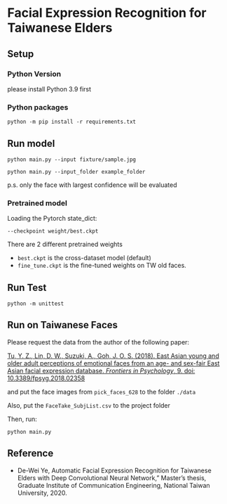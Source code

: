 # Facial Expression Recognition for Taiwanese Elders

## Setup

### Python Version

please install Python 3.9 first

### Python packages

```
python -m pip install -r requirements.txt
```

## Run model

```
python main.py --input fixture/sample.jpg
```

```
python main.py --input_folder example_folder
```

p.s. only the face with largest confidence will be evaluated

### Pretrained model

Loading the Pytorch state_dict:

```
--checkpoint weight/best.ckpt
```

There are 2 different pretrained weights

- `best.ckpt` is the cross-dataset model (default)
- `fine_tune.ckpt` is the fine-tuned weights on TW old faces.

## Run Test

```
python -m unittest
```

## Run on Taiwanese Faces

Please request the data from the author of the following paper:

[Tu, Y. Z., Lin, D. W., Suzuki, A., Goh, J. O. S. (2018). East Asian young and older adult perceptions of emotional faces from an age- and sex-fair East Asian facial expression database. *Frontiers in Psychology*, 9. doi: 10.3389/fpsyg.2018.02358](https://www.frontiersin.org/articles/10.3389/fpsyg.2018.02358/)

and put the face images from `pick_faces_628` to the folder `./data`

Also, put the `FaceTake_SubjList.csv` to the project folder

Then, run:

```
python main.py
```

## Reference

- De-Wei Ye, Automatic Facial Expression Recognition for Taiwanese Elders with Deep Convolutional Neural Network,” Master’s thesis, Graduate Institute of Communication Engineering, National Taiwan University, 2020.

